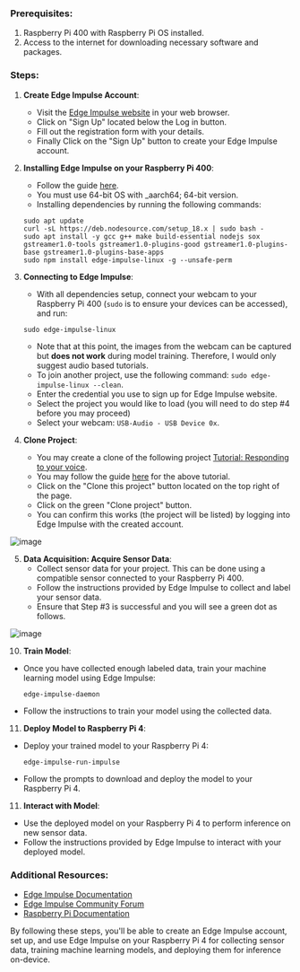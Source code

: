### Prerequisites:
1. Raspberry Pi 400 with Raspberry Pi OS installed.
2. Access to the internet for downloading necessary software and packages.

### Steps:

1. **Create Edge Impulse Account**:
   - Visit the [Edge Impulse website](https://studio.edgeimpulse.com/login) in your web browser.
   - Click on "Sign Up" located below the Log in button.
   - Fill out the registration form with your details.
   - Finally Click on the "Sign Up" button to create your Edge Impulse account.

2. **Installing Edge Impulse on your Raspberry Pi 400**:
   - Follow the guide [here](https://docs.edgeimpulse.com/docs/development-platforms/officially-supported-cpu-gpu-targets/raspberry-pi-4).
   - You must use 64-bit OS with _aarch64; 64-bit version.
   - Installing dependencies by running the following commands:
    ```
    sudo apt update
    curl -sL https://deb.nodesource.com/setup_18.x | sudo bash -
    sudo apt install -y gcc g++ make build-essential nodejs sox gstreamer1.0-tools gstreamer1.0-plugins-good gstreamer1.0-plugins-base gstreamer1.0-plugins-base-apps
    sudo npm install edge-impulse-linux -g --unsafe-perm
    ```
     
3. **Connecting to Edge Impulse**:
   - With all dependencies setup, connect your webcam to your Raspberry Pi 400 (`sudo` is to ensure your devices can be accessed), and run:
   ```
   sudo edge-impulse-linux
   ```
   - Note that at this point, the images from the webcam can be captured but **does not work** during model training. Therefore, I would only suggest audio based tutorials.
   - To join another project, use the following command: `sudo edge-impulse-linux --clean`.
   - Enter the credential you use to sign up for Edge Impulse website.
   - Select the project you would like to load (you will need to do step #4 before you may proceed)
   - Select your webcam: `USB-Audio - USB Device 0x`.
  
4. **Clone Project**:
   - You may create a clone of the following project [Tutorial: Responding to your voice](https://studio.edgeimpulse.com/public/14225/latest).
   - You may follow the guide [here](https://docs.edgeimpulse.com/docs/tutorials/end-to-end-tutorials/responding-to-your-voice) for the above tutorial.
   - Click on the "Clone this project" button located on the top right of the page.
   - Click on the green "Clone project" button.
   - You can confirm this works (the project will be listed) by logging into Edge Impulse with the created account.

![image](https://github.com/drfuzzi/INF2009_EdgeImpulse/assets/108112390/ce054cee-507c-4086-8f68-974af72cce9b)


5. **Data Acquisition: Acquire Sensor Data**:
   - Collect sensor data for your project. This can be done using a compatible sensor connected to your Raspberry Pi 400.
   - Follow the instructions provided by Edge Impulse to collect and label your sensor data.
   - Ensure that Step #3 is successful and you will see a green dot as follows.
  
![image](https://github.com/drfuzzi/INF2009_EdgeImpulse/assets/108112390/669ba1b6-95bd-46e2-b1a7-0de8aa0a5f74)


10. **Train Model**:
   - Once you have collected enough labeled data, train your machine learning model using Edge Impulse:
     ```
     edge-impulse-daemon
     ```
   - Follow the instructions to train your model using the collected data.

11. **Deploy Model to Raspberry Pi 4**:
   - Deploy your trained model to your Raspberry Pi 4:
     ```
     edge-impulse-run-impulse
     ```
   - Follow the prompts to download and deploy the model to your Raspberry Pi 4.

11. **Interact with Model**:
   - Use the deployed model on your Raspberry Pi 4 to perform inference on new sensor data.
   - Follow the instructions provided by Edge Impulse to interact with your deployed model.

### Additional Resources:
- [Edge Impulse Documentation](https://docs.edgeimpulse.com/)
- [Edge Impulse Community Forum](https://forum.edgeimpulse.com/)
- [Raspberry Pi Documentation](https://www.raspberrypi.org/documentation/)

By following these steps, you'll be able to create an Edge Impulse account, set up, and use Edge Impulse on your Raspberry Pi 4 for collecting sensor data, training machine learning models, and deploying them for inference on-device.
